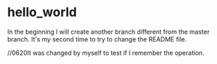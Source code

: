 # hello_world
In the beginning
I will create another branch different from the master branch.
It's my second time to try to change the README file.

//0620It was changed by myself to test if I remember the operation.
